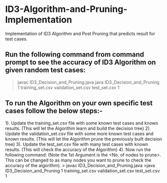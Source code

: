 # ID3-Algorithm-and-Pruning-Implementation
Implementation of ID3 Algorithm and Post Pruning that predicts result for test cases.

Run the following command from command prompt to see the accuracy of ID3 Algorithm on given random test cases:
---------------------------------------------------------------------------------------------------------------
> javac ID3_Decision_and_Pruning.java
>java ID3_Decision_and_Pruning 1 training_set.csv validation_set.csv test_set.csv 1


To run the Algorithm on your own specific test cases follow the below steps:-
-------------------------------------------------------------------------------------------
1). Update the training_set.csv file with some known test cases and known results. (This will let the Algorithm learn and build the decision tree)
2). Update the validation_set.csv file with some more known test cases and known results. (This will let the Algorithm prune the previously built decision tree)
3). Update the test_set.csv file with many test cases with known results. (This will check the accuracy of the Algorithm)
4). Now run the following command: (Note the 1st Argument is the <No. of nodes to prune>. This can be changed to as many nodes you want to prune to check the accuracy of the algorithm).
    > javac ID3_Decision_and_Pruning.java
    >java ID3_Decision_and_Pruning 1 training_set.csv validation_set.csv test_set.csv 1
